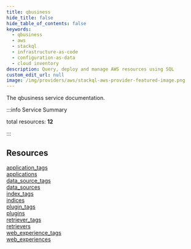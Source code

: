 ```yaml
---
title: qbusiness
hide_title: false
hide_table_of_contents: false
keywords:
  - qbusiness
  - aws
  - stackql
  - infrastructure-as-code
  - configuration-as-data
  - cloud inventory
description: Query, deploy and manage AWS resources using SQL
custom_edit_url: null
image: /img/providers/aws/stackql-aws-provider-featured-image.png
---
```


The qbusiness service documentation.

:::info Service Summary

<div class="row">
<div class="providerDocColumn">
<span>total resources:&nbsp;<b>12</b></span><br />
</div>
</div>

:::

## Resources
<div class="row">
<div class="providerDocColumn">
<a href="/providers/aws/qbusiness/application_tags/">application_tags</a><br />
<a href="/providers/aws/qbusiness/applications/">applications</a><br />
<a href="/providers/aws/qbusiness/data_source_tags/">data_source_tags</a><br />
<a href="/providers/aws/qbusiness/data_sources/">data_sources</a><br />
<a href="/providers/aws/qbusiness/index_tags/">index_tags</a><br />
<a href="/providers/aws/qbusiness/indices/">indices</a>
</div>
<div class="providerDocColumn">
<a href="/providers/aws/qbusiness/plugin_tags/">plugin_tags</a><br />
<a href="/providers/aws/qbusiness/plugins/">plugins</a><br />
<a href="/providers/aws/qbusiness/retriever_tags/">retriever_tags</a><br />
<a href="/providers/aws/qbusiness/retrievers/">retrievers</a><br />
<a href="/providers/aws/qbusiness/web_experience_tags/">web_experience_tags</a><br />
<a href="/providers/aws/qbusiness/web_experiences/">web_experiences</a>
</div>
</div>